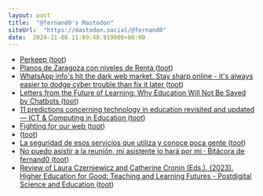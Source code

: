 ```yaml
---
layout: post
title:  "@fernand0's Mastodon"
siteUrl:  "https://mastodon.social/@fernand0"
date:  2024-11-08 11:09:40.919000+00:00
---
```

*  [Perkeep ](https://perkeep.org) ([toot](https://mastodon.social/@fernand0/113447022160531312))
*  [Planos de Zaragoza con niveles de Renta ](https://eszaragoza.blogspot.com/2024/10/planos-de-zaragoza-con-niveles-de-renta.html?spref=t) ([toot](https://mastodon.social/@fernand0/113446929806082896))
*  [WhatsApp info's hit the dark web market. Stay sharp online - it's always easier to dodge cyber trouble than fix it later ](https://safeonweb.be/en/news/whatsapp-infos-hit-dark-web-market-stay-sharp-online-its-always-easier-dodge-cyber-trouble-fi) ([toot](https://mastodon.social/@fernand0/113446660260699956))
*  [Letters from the Future of Learning: Why Education Will Not Be Saved by Chatbots ](https://nepc.colorado.edu/blog/why-educatio) ([toot](https://mastodon.social/@fernand0/113445654370222206))
*  [11 predictions concerning technology in education revisited and updated — ICT & Computing in Education ](https://www.ictineducation.org/home-page/11-predictions-concerning-technology-in-education-revisited-and-update) ([toot](https://mastodon.social/@fernand0/113444871219053725))
*  [Fighting for our web ](https://www.citationneeded.news/fighting-for-our-web) ([toot](https://mastodon.social/@fernand0/113443115554516757))
*  [ ](https://mastodon.social/users/fernand0/statuses/113443061818709892/activity) ([toot](https://mastodon.social/users/fernand0/statuses/113443061818709892/activity))
*  [La seguridad de esos servicios que utiliza y conoce poca gente ](http://fernand0.github.io//aeropuerto-SQL-seguridad) ([toot](https://mastodon.social/@fernand0/113442903001439634))
*  [No puedo asistir a la reunión, mi asistente lo hará por mi · Bitácora de fernand0 ](http://blog.elmundoesimperfecto.com/2024/11/07/reunion-ia-bot) ([toot](https://mastodon.social/@fernand0/113442858965566897))
*  [Review of Laura Czerniewicz and Catherine Cronin (Eds.). (2023). Higher Education for Good: Teaching and Learning Futures - Postdigital Science and Education ](https://link.springer.com/article/10.1007/s42438-024-00511-) ([toot](https://mastodon.social/@fernand0/113442849433262138))
